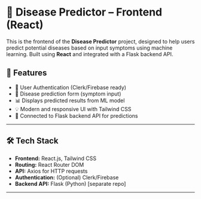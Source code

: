 # 🧠 Disease Predictor – Frontend (React)

This is the frontend of the **Disease Predictor** project, designed to help users predict potential diseases based on input symptoms using machine learning. Built using **React** and integrated with a Flask backend API.

## 🚀 Features

- 🔐 User Authentication (Clerk/Firebase ready)
- 📄 Disease prediction form (symptom input)
- 📊 Displays predicted results from ML model
- 💡 Modern and responsive UI with Tailwind CSS
- 🔗 Connected to Flask backend API for predictions

---

## 🛠️ Tech Stack

- **Frontend:** React.js, Tailwind CSS
- **Routing:** React Router DOM
- **API:** Axios for HTTP requests
- **Authentication:** (Optional) Clerk/Firebase
- **Backend API:** Flask (Python) [separate repo]

---

